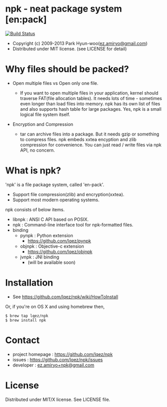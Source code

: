 npk - neat package system [en:pack]
===================================
[![Build Status](https://travis-ci.org/lqez/npk.png)](https://travis-ci.org/lqez/npk)

- Copyright (c) 2009-2013 Park Hyun-woo(ez.amiryo@gmail.com)
- Distributed under MIT license. (see LICENSE for detail)


# Why files should be packed?

- Open multiple files vs Open only one file.
    - If you want to open multiple files in your application, kernel should traverse FAT(file allocation tables).
      It needs lots of time - sometimes even longer than load files into memory.
      npk has its own list of files and also supports hash table for large packages.
      Yes, npk is a small logical file system itself.

- Encryption and Compression
    - tar can archive files into a package. But it needs gzip or something to compress files.
      npk embeds xxtea encyption and zlib compression for convenience. You can just read / write files via npk API, no concern.


# What is npk?

'npk' is a file package system, called 'en-pack'.

- Support file compression(zlib) and encryption(xxtea).
- Support most modern operating systems.

npk consists of below items.

- libnpk : ANSI C API based on POSIX.
- npk : Command-line interface tool for npk-formatted files.
- binding
    - pynpk : Python extension
        - https://github.com/lqez/pynpk
    - objnpk : Objective-c extension
        - https://github.com/lqez/objnpk
    - jvnpk : JNI binding
        - (will be available soon)


# Installation

- See https://github.com/lqez/npk/wiki/HowToInstall

Or, if you're on OS X and using homebrew then,

    $ brew tap lqez/npk
    $ brew install npk


# Contact

- project homepage : https://github.com/lqez/npk
- issues : https://github.com/lqez/npk/issues
- developer : ez.amiryo+npk@gmail.com


# License

Distributed under MIT/X license. See LICENSE file.
